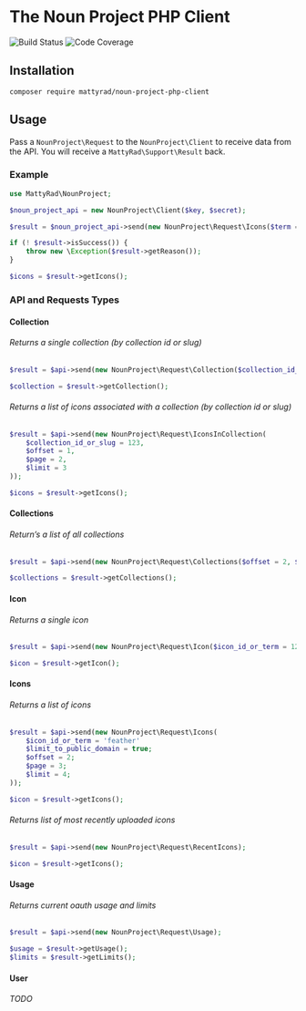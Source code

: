 # The Noun Project PHP Client

![Build Status](https://api.travis-ci.org/MattyRad/noun-project-php-client.png?branch=master) ![Code Coverage](https://img.shields.io/codecov/c/github/mattyrad/noun-project-php-client.svg)

## Installation

`composer require mattyrad/noun-project-php-client`

## Usage

Pass a `NounProject\Request` to the `NounProject\Client` to receive data from the API. You will receive a `MattyRad\Support\Result` back.

### Example

```php
use MattyRad\NounProject;

$noun_project_api = new NounProject\Client($key, $secret);

$result = $noun_project_api->send(new NounProject\Request\Icons($term = 'feather', $limit_to_public_domain = true));

if (! $result->isSuccess()) {
    throw new \Exception($result->getReason());
}

$icons = $result->getIcons();
```

### API and Requests Types

#### Collection

###### Returns a single collection (by collection id or slug)

```php
$result = $api->send(new NounProject\Request\Collection($collection_id_or_slug = 123));

$collection = $result->getCollection();
```

###### Returns a list of icons associated with a collection (by collection id or slug)

```php
$result = $api->send(new NounProject\Request\IconsInCollection(
    $collection_id_or_slug = 123,
    $offset = 1,
    $page = 2,
    $limit = 3
));

$icons = $result->getIcons();
```

#### Collections

###### Return’s a list of all collections

```php
$result = $api->send(new NounProject\Request\Collections($offset = 2, $page = 3, $limit = 1000));

$collections = $result->getCollections();
```

#### Icon

###### Returns a single icon

```php
$result = $api->send(new NounProject\Request\Icon($icon_id_or_term = 123));

$icon = $result->getIcon();
```

#### Icons

###### Returns a list of icons

```php
$result = $api->send(new NounProject\Request\Icons(
    $icon_id_or_term = 'feather'
    $limit_to_public_domain = true;
    $offset = 2;
    $page = 3;
    $limit = 4;
));

$icon = $result->getIcons();
```

###### Returns list of most recently uploaded icons

```php
$result = $api->send(new NounProject\Request\RecentIcons);

$icon = $result->getIcons();
```

#### Usage

###### Returns current oauth usage and limits

```php
$result = $api->send(new NounProject\Request\Usage);

$usage = $result->getUsage();
$limits = $result->getLimits();
```

#### User

###### TODO
